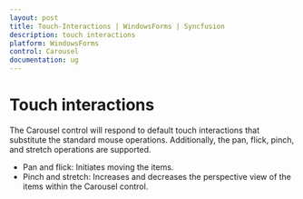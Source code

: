 ```yaml
---
layout: post
title: Touch-Interactions | WindowsForms | Syncfusion
description: touch interactions
platform: WindowsForms
control: Carousel
documentation: ug
---
```


# Touch interactions

The Carousel control will respond to default touch interactions that substitute the standard mouse operations. Additionally, the pan, flick, pinch, and stretch operations are supported.

* Pan and flick: Initiates moving the items.
* Pinch and stretch: Increases and decreases the perspective view of the items within the Carousel control.

